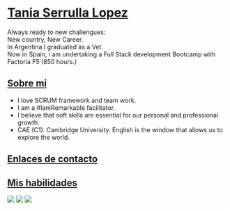 
# [Tania Serrulla Lopez](https://github.com/Tania-Serrulla)

Always ready to new challengues:  
New country, New Career.  
In Argentina I graduated as a Vet.  
Now in Spain, i am undertaking a Full Stack development Bootcamp with Factoria F5 (850 hours.)

## [Sobre mi](https://github.com/Tania-Serrulla#-sobre-mi)

-   I love SCRUM framework and team work.
-   I am a #IamRemarkable facilitator.
-   I believe that soft skills are essential for our personal and professional growth.
-   CAE (C1). Cambridge University. English is the window that allows us to explore the world.

## [Enlaces de contacto](https://github.com/Tania-Serrulla#-enlaces-de-contacto)

## [Mis habilidades](https://github.com/Tania-Serrulla#-mis-habilidades)
[![](https://camo.githubusercontent.com/b9fe9f8e52c6fd30d814c24f3eb71cb09d7f5bc82d7f67a384055de93fdbb0bf/68747470733a2f2f696d672e69636f6e73382e636f6d2f636f6c6f722f34382f3030303030302f68746d6c2d352d2d76312e706e67)](https://camo.githubusercontent.com/b9fe9f8e52c6fd30d814c24f3eb71cb09d7f5bc82d7f67a384055de93fdbb0bf/68747470733a2f2f696d672e69636f6e73382e636f6d2f636f6c6f722f34382f3030303030302f68746d6c2d352d2d76312e706e67)  [![](https://camo.githubusercontent.com/dc75aee770dff630309493116eeebd6a39c7042e4e94780a5e6c8f107bebe76f/68747470733a2f2f696d672e69636f6e73382e636f6d2f636f6c6f722f34382f3030303030302f637373332e706e67)](https://camo.githubusercontent.com/dc75aee770dff630309493116eeebd6a39c7042e4e94780a5e6c8f107bebe76f/68747470733a2f2f696d672e69636f6e73382e636f6d2f636f6c6f722f34382f3030303030302f637373332e706e67)  [![](https://camo.githubusercontent.com/84c2586aa67309f6fa224fdf5fdf33a633239375397a8e753ac1e7cc727f5458/68747470733a2f2f696d672e69636f6e73382e636f6d2f636f6c6f722f34382f3030303030302f6a6176617363726970742d2d76312e706e67)](https://camo.githubusercontent.com/84c2586aa67309f6fa224fdf5fdf33a633239375397a8e753ac1e7cc727f5458/68747470733a2f2f696d672e69636f6e73382e636f6d2f636f6c6f722f34382f3030303030302f6a6176617363726970742d2d76312e706e67)  
<!---
Tania-Serrulla/Tania-Serrulla is a ✨ special ✨ repository because its `README.md` (this file) appears on your GitHub profile.
You can click the Preview link to take a look at your changes.
--->
<!--stackedit_data:
eyJoaXN0b3J5IjpbLTc5NjAzMjc1MywtMTM2OTY3ODI1NCwxND
AwMjE1MDQwLDYyOTk1MzI3Ml19
-->